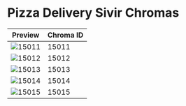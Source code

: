 # Pizza Delivery Sivir Chromas

| Preview | Chroma ID |
|---------|-----------|
| ![15011](https://raw.communitydragon.org/latest/plugins/rcp-be-lol-game-data/global/default/v1/champion-chroma-images/15/15011.png) | 15011 |
| ![15012](https://raw.communitydragon.org/latest/plugins/rcp-be-lol-game-data/global/default/v1/champion-chroma-images/15/15012.png) | 15012 |
| ![15013](https://raw.communitydragon.org/latest/plugins/rcp-be-lol-game-data/global/default/v1/champion-chroma-images/15/15013.png) | 15013 |
| ![15014](https://raw.communitydragon.org/latest/plugins/rcp-be-lol-game-data/global/default/v1/champion-chroma-images/15/15014.png) | 15014 |
| ![15015](https://raw.communitydragon.org/latest/plugins/rcp-be-lol-game-data/global/default/v1/champion-chroma-images/15/15015.png) | 15015 |